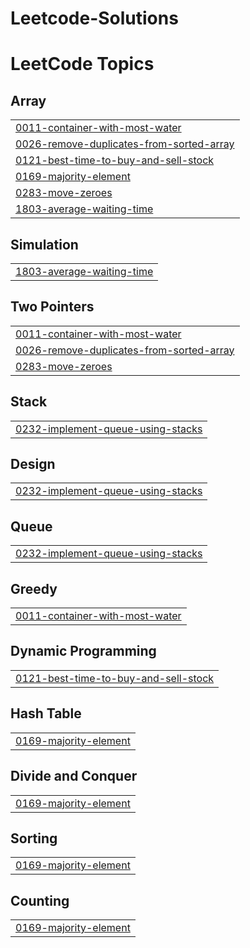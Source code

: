 # Leetcode-Solutions
<!---LeetCode Topics Start-->
# LeetCode Topics
## Array
|  |
| ------- |
| [0011-container-with-most-water](https://github.com/Tejashwini2002/Leetcode-Solutions/tree/master/0011-container-with-most-water) |
| [0026-remove-duplicates-from-sorted-array](https://github.com/Tejashwini2002/Leetcode-Solutions/tree/master/0026-remove-duplicates-from-sorted-array) |
| [0121-best-time-to-buy-and-sell-stock](https://github.com/Tejashwini2002/Leetcode-Solutions/tree/master/0121-best-time-to-buy-and-sell-stock) |
| [0169-majority-element](https://github.com/Tejashwini2002/Leetcode-Solutions/tree/master/0169-majority-element) |
| [0283-move-zeroes](https://github.com/Tejashwini2002/Leetcode-Solutions/tree/master/0283-move-zeroes) |
| [1803-average-waiting-time](https://github.com/Tejashwini2002/Leetcode-Solutions/tree/master/1803-average-waiting-time) |
## Simulation
|  |
| ------- |
| [1803-average-waiting-time](https://github.com/Tejashwini2002/Leetcode-Solutions/tree/master/1803-average-waiting-time) |
## Two Pointers
|  |
| ------- |
| [0011-container-with-most-water](https://github.com/Tejashwini2002/Leetcode-Solutions/tree/master/0011-container-with-most-water) |
| [0026-remove-duplicates-from-sorted-array](https://github.com/Tejashwini2002/Leetcode-Solutions/tree/master/0026-remove-duplicates-from-sorted-array) |
| [0283-move-zeroes](https://github.com/Tejashwini2002/Leetcode-Solutions/tree/master/0283-move-zeroes) |
## Stack
|  |
| ------- |
| [0232-implement-queue-using-stacks](https://github.com/Tejashwini2002/Leetcode-Solutions/tree/master/0232-implement-queue-using-stacks) |
## Design
|  |
| ------- |
| [0232-implement-queue-using-stacks](https://github.com/Tejashwini2002/Leetcode-Solutions/tree/master/0232-implement-queue-using-stacks) |
## Queue
|  |
| ------- |
| [0232-implement-queue-using-stacks](https://github.com/Tejashwini2002/Leetcode-Solutions/tree/master/0232-implement-queue-using-stacks) |
## Greedy
|  |
| ------- |
| [0011-container-with-most-water](https://github.com/Tejashwini2002/Leetcode-Solutions/tree/master/0011-container-with-most-water) |
## Dynamic Programming
|  |
| ------- |
| [0121-best-time-to-buy-and-sell-stock](https://github.com/Tejashwini2002/Leetcode-Solutions/tree/master/0121-best-time-to-buy-and-sell-stock) |
## Hash Table
|  |
| ------- |
| [0169-majority-element](https://github.com/Tejashwini2002/Leetcode-Solutions/tree/master/0169-majority-element) |
## Divide and Conquer
|  |
| ------- |
| [0169-majority-element](https://github.com/Tejashwini2002/Leetcode-Solutions/tree/master/0169-majority-element) |
## Sorting
|  |
| ------- |
| [0169-majority-element](https://github.com/Tejashwini2002/Leetcode-Solutions/tree/master/0169-majority-element) |
## Counting
|  |
| ------- |
| [0169-majority-element](https://github.com/Tejashwini2002/Leetcode-Solutions/tree/master/0169-majority-element) |
<!---LeetCode Topics End-->